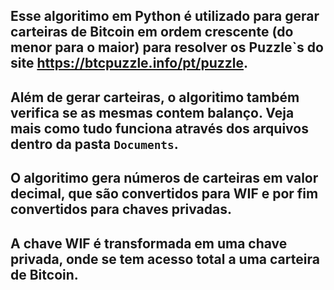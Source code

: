 ## Esse algoritimo em Python é utilizado para gerar carteiras de Bitcoin em ordem crescente (do menor para o maior) para resolver os Puzzle`s do site https://btcpuzzle.info/pt/puzzle.
## Além de gerar carteiras, o algoritimo também verifica se as mesmas contem balanço. Veja mais como tudo funciona através dos arquivos dentro da pasta `Documents`.
## O algoritimo gera números de carteiras em valor decimal, que são convertidos para WIF e por fim convertidos para chaves privadas.
## A chave WIF é transformada em uma chave privada, onde se tem acesso total a uma carteira de Bitcoin.
